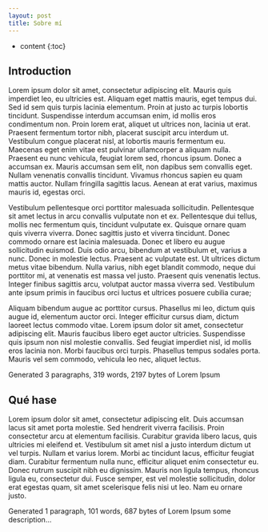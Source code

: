 ```yaml
---
layout: post
title: Sobre mí
---
```


* content
{:toc}

## Introduction
Lorem ipsum dolor sit amet, consectetur adipiscing elit. Mauris quis imperdiet leo, eu ultricies est. Aliquam eget mattis mauris, eget tempus dui. Sed id sem quis turpis lacinia elementum. Proin at justo ac turpis lobortis tincidunt. Suspendisse interdum accumsan enim, id mollis eros condimentum non. Proin lorem erat, aliquet ut ultrices non, lacinia ut erat. Praesent fermentum tortor nibh, placerat suscipit arcu interdum ut. Vestibulum congue placerat nisl, at lobortis mauris fermentum eu. Maecenas eget enim vitae est pulvinar ullamcorper a aliquam nulla. Praesent eu nunc vehicula, feugiat lorem sed, rhoncus ipsum. Donec a accumsan ex. Mauris accumsan sem elit, non dapibus sem convallis eget. Nullam venenatis convallis tincidunt. Vivamus rhoncus sapien eu quam mattis auctor. Nullam fringilla sagittis lacus. Aenean at erat varius, maximus mauris id, egestas orci.

Vestibulum pellentesque orci porttitor malesuada sollicitudin. Pellentesque sit amet lectus in arcu convallis vulputate non et ex. Pellentesque dui tellus, mollis nec fermentum quis, tincidunt vulputate ex. Quisque ornare quam quis viverra viverra. Donec sagittis justo et viverra tincidunt. Donec commodo ornare est lacinia malesuada. Donec et libero eu augue sollicitudin euismod. Duis odio arcu, bibendum at vestibulum et, varius a nunc. Donec in molestie lectus. Praesent ac vulputate est. Ut ultrices dictum metus vitae bibendum. Nulla varius, nibh eget blandit commodo, neque dui porttitor mi, at venenatis est massa vel justo. Praesent quis venenatis lectus. Integer finibus sagittis arcu, volutpat auctor massa viverra sed. Vestibulum ante ipsum primis in faucibus orci luctus et ultrices posuere cubilia curae;

Aliquam bibendum augue ac porttitor cursus. Phasellus mi leo, dictum quis augue id, elementum auctor orci. Integer efficitur cursus diam, dictum laoreet lectus commodo vitae. Lorem ipsum dolor sit amet, consectetur adipiscing elit. Mauris faucibus libero eget auctor ultricies. Suspendisse quis ipsum non nisl molestie convallis. Sed feugiat imperdiet nisl, id mollis eros lacinia non. Morbi faucibus orci turpis. Phasellus tempus sodales porta. Mauris vel sem commodo, vehicula leo nec, aliquet lectus.

Generated 3 paragraphs, 319 words, 2197 bytes of Lorem Ipsum
## Qué hase
Lorem ipsum dolor sit amet, consectetur adipiscing elit. Duis accumsan lacus sit amet porta molestie. Sed hendrerit viverra facilisis. Proin consectetur arcu at elementum facilisis. Curabitur gravida libero lacus, quis ultricies mi eleifend et. Vestibulum sit amet nisl a justo interdum dictum ut vel turpis. Nullam et varius lorem. Morbi ac tincidunt lacus, efficitur feugiat diam. Curabitur fermentum nulla nunc, efficitur aliquet enim consectetur eu. Donec rutrum suscipit nibh eu dignissim. Mauris non ligula tempus, rhoncus ligula eu, consectetur dui. Fusce semper, est vel molestie sollicitudin, dolor erat egestas quam, sit amet scelerisque felis nisi ut leo. Nam eu ornare justo.

Generated 1 paragraph, 101 words, 687 bytes of Lorem Ipsum
some description...

